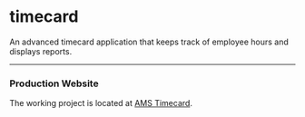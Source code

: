 # timecard
An advanced timecard application that keeps track of employee hours and displays reports.

----------

### Production Website

The working project is located at [AMS Timecard](http://www.amstimecard.com).
